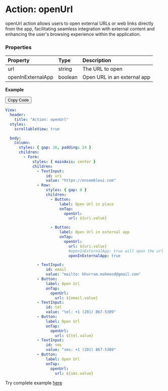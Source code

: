 # Action: openUrl

openUrl action allows users to open external URLs or web links directly from the app, facilitating seamless integration with external content and enhancing the user's browsing experience within the application.

### Properties

| Property          | Type    | Description                 |
| :---------------- | :------ | :-------------------------- |
| url               | string  | The URL to open             |
| openInExternalApp | boolean | Open URL in an external app |

**Example**

<div class="code-container" markdown=1>
  <button onclick="copyCode()" class="copy-code-button">Copy Code</button>

```yaml
View:
  header:
    title: "Action: openUrl"
  styles:
    scrollableView: true

  body:
    Column:
      styles: { gap: 16, padding: 24 }
      children:
        - Form:
            styles: { mainAxis: center }
            children:
              - TextInput:
                  id: uri
                  value: "https://ensembleui.com"
              - Row:
                  styles: { gap: 8 }
                  children:
                    - Button:
                        label: Open Url in place
                        onTap:
                          openUrl:
                            url: ${uri.value}

                    - Button:
                        label: Open Url in external app
                        onTap:
                          openUrl:
                            url: ${uri.value}
                            #openInExternalApp: true will open the url in the right app based on the url scheme in native apps. For browser, it doesn't matter
                            openInExternalApp: true

              - TextInput:
                  id: email
                  value: "mailto: khurram.mahmood@gmail.com"
              - Button:
                  label: Open Url
                  onTap:
                    openUrl:
                      url: ${email.value}
              - TextInput:
                  id: tel
                  value: "tel: +1 (201) 867-5309"
              - Button:
                  label: Open Url
                  onTap:
                    openUrl:
                      url: ${tel.value}
              - TextInput:
                  id: sms
                  value: "sms: +1 (201) 867-5309"
              - Button:
                  label: Open Url
                  onTap:
                    openUrl:
                      url: ${sms.value}
```

</div>

Try complete example [here](https://studio.ensembleui.com/app/e24402cb-75e2-404c-866c-29e6c3dd7992/screen/TnoazbWLihcenxD1NBkr?propertyPanelEnabled=true&instantPreviewDisabled=false&editorV2Enabled=true)
